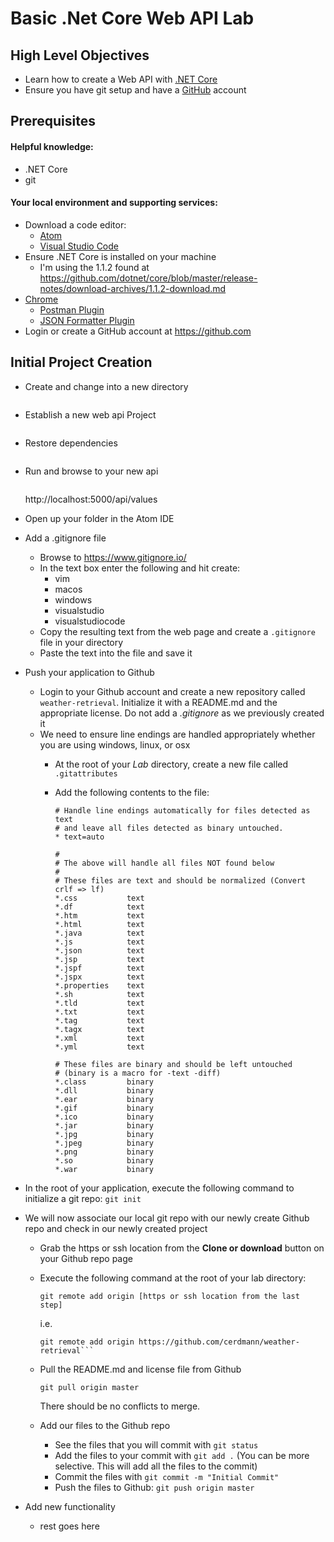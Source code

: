 # Basic .Net Core Web API Lab

## High Level Objectives
* Learn how to create a Web API with [.NET Core](https://www.microsoft.com/net/core)
* Ensure you have git setup and have a [GitHub](https://github.com) account

## Prerequisites

#### Helpful knowledge:
* .NET Core
* git

#### Your local environment and supporting services:
* Download a code editor:
  * [Atom](https://atom.io/)
  * [Visual Studio Code](https://code.visualstudio.com/)
* Ensure .NET Core is installed on your machine
  * I'm using the 1.1.2 found at https://github.com/dotnet/core/blob/master/release-notes/download-archives/1.1.2-download.md
* [Chrome](https://www.google.com/chrome/)
  * [Postman Plugin](https://www.getpostman.com/docs/introduction)
  * [JSON Formatter Plugin](https://chrome.google.com/webstore/detail/json-formatter/bcjindcccaagfpapjjmafapmmgkkhgoa)
* Login or create a GitHub account at https://github.com

## Initial Project Creation

* Create and change into a new directory

  ```mkdir weather-retrieval && cd weather-retrieval
  ```

* Establish a new web api Project

  ```dotnet new webapi
  ```

* Restore dependencies

  ```dotnet restore
  ```

* Run and browse to your new api

  ```dotnet run
  ```

  http://localhost:5000/api/values

* Open up your folder in the Atom IDE
* Add a .gitignore file
  * Browse to https://www.gitignore.io/
  * In the text box enter the following and hit create:
    * vim
    * macos
    * windows
    * visualstudio
    * visualstudiocode
  * Copy the resulting text from the web page and create a ```.gitignore``` file in your directory
  * Paste the text into the file and save it

* Push your application to Github
  * Login to your Github account and create a new repository called ```weather-retrieval```. Initialize it with a README.md and the appropriate license. Do not add a *.gitignore* as we previously created it
  * We need to ensure line endings are handled appropriately whether you are using windows, linux, or osx
    * At the root of your *Lab* directory, create a new file called ```.gitattributes```
    * Add the following contents to the file:

      ```
      # Handle line endings automatically for files detected as text
      # and leave all files detected as binary untouched.
      * text=auto

      #
      # The above will handle all files NOT found below
      #
      # These files are text and should be normalized (Convert crlf => lf)
      *.css           text
      *.df            text
      *.htm           text
      *.html          text
      *.java          text
      *.js            text
      *.json          text
      *.jsp           text
      *.jspf          text
      *.jspx          text
      *.properties    text
      *.sh            text
      *.tld           text
      *.txt           text
      *.tag           text
      *.tagx          text
      *.xml           text
      *.yml           text

      # These files are binary and should be left untouched
      # (binary is a macro for -text -diff)
      *.class         binary
      *.dll           binary
      *.ear           binary
      *.gif           binary
      *.ico           binary
      *.jar           binary
      *.jpg           binary
      *.jpeg          binary
      *.png           binary
      *.so            binary
      *.war           binary
      ```


* In the root of your application, execute the following command to initialize a git repo: ```git init```

* We will now associate our local git repo with our newly create Github repo and check in our newly created project
  * Grab the https or ssh location from the **Clone or download** button on your Github repo page
  * Execute the following command at the root of your lab directory:

    ```
    git remote add origin [https or ssh location from the last step]
    ```

    i.e.

    ```
    git remote add origin https://github.com/cerdmann/weather-retrieval```

  * Pull the README.md and license file from Github

    ```
    git pull origin master
    ```

    There should be no conflicts to merge.

  * Add our files to the Github repo
    * See the files that you will commit with ```git status```
    * Add the files to your commit with ```git add .``` (You can be more selective. This will add all the files to the commit)
    * Commit the files with ```git commit -m "Initial Commit"```
    * Push the files to Github: ```git push origin master```

* Add new functionality
  * rest goes here
